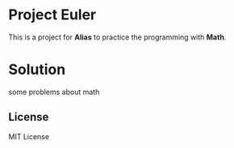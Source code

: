 # Project Euler

This is a project for **Alias** to practice the programming with **Math**.

# Solution

some problems about math

## License

MIT License